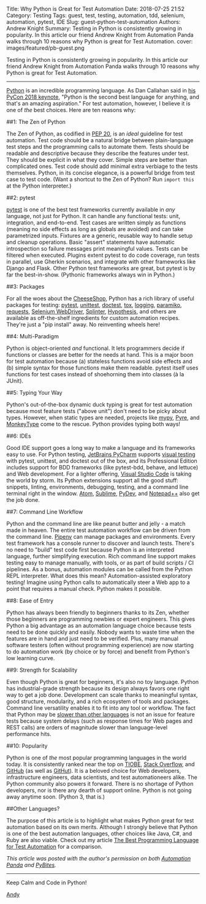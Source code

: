 Title: Why Python is Great for Test Automation
Date: 2018-07-25 21:52
Category: Testing
Tags: guest, test, testing, automation, tdd, selenium, automation, pytest, IDE
Slug: guest-python-test-automation
Authors: Andrew Knight
Summary: Testing in Python is consistently growing in popularity. In this article our friend Andrew Knight from Automation Panda walks through 10 reasons why Python is great for Test Automation.
cover: images/featured/pb-guest.png

Testing in Python is consistently growing in popularity. In this article our friend Andrew Knight from Automation Panda walks through 10 reasons why Python is great for Test Automation.

----------------

[Python](http://automationpanda.com/python/) is an incredible programming language. As Dan Callahan said in [his PyCon 2018 keynote](https://youtu.be/ITksU31c1WY?t=409), "Python is the second best language for anything, and that's an amazing aspiration." For test automation, however, I believe it is one of _the_ best choices. Here are ten reasons why:

##1: The Zen of Python

The Zen of Python, as codified in [PEP 20](https://www.python.org/dev/peps/pep-0020/), is an _ideal_ guideline for test automation. Test code should be a natural bridge between plain-language test steps and the programming calls to automate them. Tests should be readable and descriptive because they describe the features under test. They should be explicit in what they cover. Simple steps are better than complicated ones. Test code should add minimal extra verbiage to the tests themselves. Python, in its concise elegance, is a powerful bridge from test case to test code. (Want a shortcut to the Zen of Python? Run `import this` at the Python interpreter.)
<br>

##2: pytest

[pytest](http://automationpanda.com/2017/03/14/python-testing-101-pytest/) is one of the best test frameworks currently available in _any_ language, not just for Python. It can handle any functional tests: unit, integration, and end-to-end. Test cases are written simply as functions (meaning no side effects as long as globals are avoided) and can take parametrized inputs. Fixtures are a generic, reusable way to handle setup and cleanup operations. Basic "assert" statements have automatic introspection so failure messages print meaningful values. Tests can be filtered when executed. Plugins extent pytest to do code coverage, run tests in parallel, use Gherkin scenarios, and integrate with other frameworks like Django and Flask. Other Python test frameworks are great, but pytest is by far the best-in-show. (Pythonic frameworks always win in Python.)
<br>

##3: Packages

For all the woes about the [CheeseShop](https://wiki.python.org/moin/CheeseShop), Python has a rich library of useful packages for testing: [pytest](https://docs.pytest.org/en/latest/), [unittest](https://docs.python.org/3/library/unittest.html), [doctest](https://docs.python.org/3/library/doctest.html), [tox](https://tox.readthedocs.io/en/latest/), [logging](https://docs.python.org/3/library/logging.html), [paramiko](http://www.paramiko.org/), [requests](http://docs.python-requests.org/en/master/), [Selenium WebDriver](https://www.seleniumhq.org/projects/webdriver/), [Splinter](https://splinter.readthedocs.io/en/latest/), [Hypothesis](https://hypothesis.readthedocs.io/en/latest/index.html), and others are available as off-the-shelf ingredients for custom automation recipes. They're just a "pip install" away. No reinventing wheels here!
<br>

##4: Multi-Paradigm

Python is object-oriented _and_ functional. It lets programmers decide if functions or classes are better for the needs at hand. This is a major boon for test automation because (a) stateless functions avoid side effects and (b) simple syntax for those functions make them readable. pytest itself uses functions for test cases instead of shoehorning them into classes (à la JUnit).
<br>

##5: Typing Your Way

Python's out-of-the-box dynamic duck typing is great for test automation because most feature tests ("above unit") don't need to be picky about types. However, when static types are needed, projects like [mypy](http://mypy-lang.org/), [Pyre](https://pyre-check.org/), and [MonkeyType](https://github.com/Instagram/MonkeyType) come to the rescue. Python provides typing both ways!
<br>

##6: IDEs

Good IDE support goes a long way to make a language and its frameworks easy to use. For Python testing, [JetBrains PyCharm](https://www.jetbrains.com/pycharm/) supports [visual testing](https://www.youtube.com/watch?v=FjojZxDZscQ) with pytest, unittest, and doctest out of the box, and its Professional Edition includes support for BDD frameworks (like pytest-bdd, behave, and lettuce) and Web development. For a lighter offering, [Visual Studio Code](https://code.visualstudio.com/docs/languages/python) is taking the world by storm. Its Python extensions support all the good stuff: snippets, linting, environments, debugging, testing, and a command line terminal right in the window. [Atom](https://atom.io/), [Sublime](https://www.sublimetext.com/), [PyDev](http://www.pydev.org/), and [Notepad++](https://notepad-plus-plus.org/) also get the job done.
<br>

##7: Command Line Workflow

Python and the command line are like peanut butter and jelly - a match made in heaven. The entire test automation workflow can be driven from the command line. [Pipenv](http://automationpanda.com/2018/04/16/pipenv-python-packagement-for-champions/) can manage packages and environments. Every test framework has a console runner to discover and launch tests. There's no need to "build" test code first because Python is an interpreted language, further simplifying execution. Rich command line support makes testing easy to manage manually, with tools, or as part of build scripts / CI pipelines. As a bonus, automation modules can be called from the Python REPL interpreter. What does this mean? Automation-assisted exploratory testing! Imagine using Python calls to automatically steer a Web app to a point that requires a manual check. Python makes it possible.
<br>

##8: Ease of Entry

Python has always been friendly to beginners thanks to its Zen, whether those beginners are programming newbies or expert engineers. This gives Python a big advantage as an automation language choice because tests need to be done quickly and easily. Nobody wants to waste time when the features are in hand and just need to be verified. Plus, many manual software testers (often without programming experience) are now starting to do automation work (by choice or by force) and benefit from Python's low learning curve.
<br>

##9: Strength for Scalability

Even though Python is great for beginners, it's also no toy language. Python has industrial-grade strength because its design always favors one right way to get a job done. Development can scale thanks to meaningful syntax, good structure, modularity, and a rich ecosystem of tools and packages. Command line versatility enables it to fit into any tool or workflow. The fact that Python may be [slower than other languages](https://medium.com/@anthonypjshaw/why-is-python-so-slow-e5074b6fe55b) is not an issue for feature tests because system delays (such as response times for Web pages and REST calls) are orders of magnitude slower than language-level performance hits.
<br>

##10: Popularity

Python is one of _the_ most popular programming languages in the world today. It is consistently ranked near the top on [TIOBE](https://www.tiobe.com/tiobe-index/), [Stack Overflow](https://insights.stackoverflow.com/survey/2018/), and [GitHub](https://octoverse.github.com/) (as well as [GitHut](http://githut.info/)). It is a beloved choice for Web developers, infrastructure engineers, data scientists, and test automationeers alike. The Python community also powers it forward. There is no shortage of Python developers, nor is there any dearth of support online. Python is not going away anytime soon. (Python 3, that is.)
<br>

##Other Languages?

The purpose of this article is to highlight what makes Python great for test automation based on its own merits. Although I strongly believe that Python is one of the best automation languages, other choices like Java, C#, and Ruby are also viable. Check out my article [The Best Programming Language for Test Automation](http://automationpanda.com/2017/01/21/the-best-programming-language-for-test-automation/) for a comparison.  
  
_This article was posted with the author's permission on both [Automation Panda](https://automationpanda.com/) and [PyBites](https://pybit.es/)._

---
Keep Calm and Code in Python!

[Andy](pages/guests.html#andrewknight)
